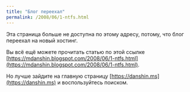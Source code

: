 ```yaml
---
title: "Блог переехал"
permalink: /2008/06/1-ntfs.html
---
```

Эта страница больше не доступна по этому адресу, потому, что блог переехал на новый хостинг.

Вы всё ещё можете прочитать статью по этой ссылке [https://mdanshin.blogspot.com/2008/06/1-ntfs.html](https://mdanshin.blogspot.com/2008/06/1-ntfs.html).

Но лучше зайдите на главную страницу [https://danshin.ms](https://danshin.ms) и воспользуйтесь поиском.